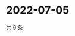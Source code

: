 # 2022-07-05

共 0 条

<!-- BEGIN WEIBO -->
<!-- 最后更新时间 Tue Jul 05 2022 13:10:55 GMT+0800 (China Standard Time) -->

<!-- END WEIBO -->
